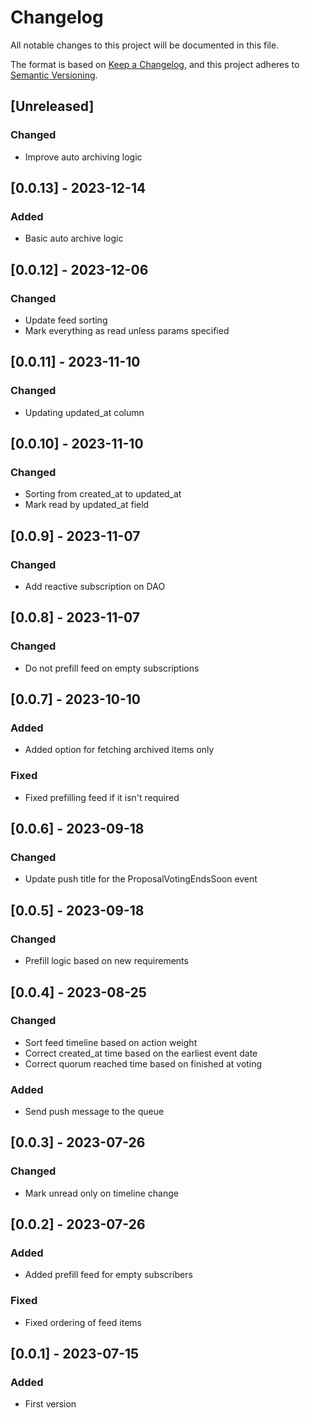 # Changelog

All notable changes to this project will be documented in this file.

The format is based on [Keep a Changelog](https://keepachangelog.com/en/1.0.0/), and this project adheres
to [Semantic Versioning](https://semver.org/spec/v2.0.0.html).

## [Unreleased]

### Changed
- Improve auto archiving logic

## [0.0.13] - 2023-12-14

### Added
- Basic auto archive logic

## [0.0.12] - 2023-12-06

### Changed
- Update feed sorting
- Mark everything as read unless params specified

## [0.0.11] - 2023-11-10

### Changed
- Updating updated_at column

## [0.0.10] - 2023-11-10

### Changed
- Sorting from created_at to updated_at
- Mark read by updated_at field

## [0.0.9] - 2023-11-07

### Changed
- Add reactive subscription on DAO

## [0.0.8] - 2023-11-07

### Changed
- Do not prefill feed on empty subscriptions

## [0.0.7] - 2023-10-10

### Added
- Added option for fetching archived items only

### Fixed
- Fixed prefilling feed if it isn't required

## [0.0.6] - 2023-09-18

### Changed
- Update push title for the ProposalVotingEndsSoon event

## [0.0.5] - 2023-09-18

### Changed
- Prefill logic based on new requirements

## [0.0.4] - 2023-08-25

### Changed
- Sort feed timeline based on action weight
- Correct created_at time based on the earliest event date
- Correct quorum reached time based on finished at voting 

### Added
- Send push message to the queue

## [0.0.3] - 2023-07-26

### Changed
- Mark unread only on timeline change

## [0.0.2] - 2023-07-26

### Added
- Added prefill feed for empty subscribers

### Fixed
- Fixed ordering of feed items

## [0.0.1] - 2023-07-15

### Added
- First version
